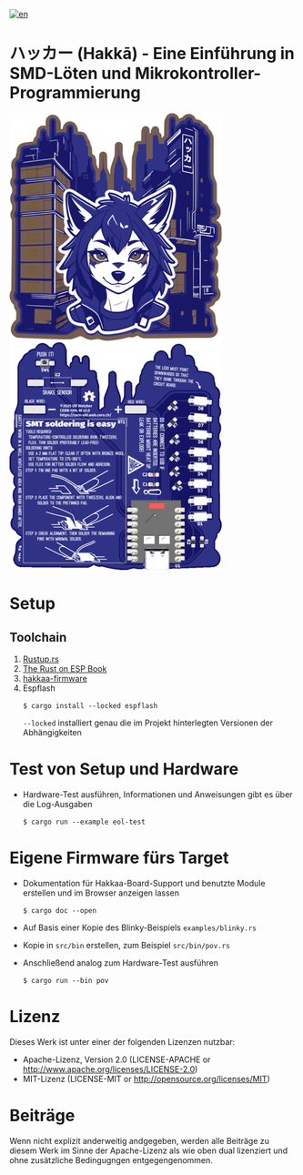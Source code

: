 [![en](https://img.shields.io/badge/lang-en-blue.svg)](README.md)

# ハッカー (Hakkā) - Eine Einführung in SMD-Löten und Mikrokontroller-Programmierung

![board front](doc/board-front.png)
![board back](doc/board-back.png)

# Setup

## Toolchain
1. [Rustup.rs](https://rustup.rs/)
2. [The Rust on ESP Book
](https://docs.espressif.com/projects/rust/book/installation/riscv.html)
3. [hakkaa-firmware](https://github.com/sirhcel/hakkaa-firmware)
4. Espflash
    ```
    $ cargo install --locked espflash
    ```
    `--locked` installiert genau die im Projekt hinterlegten Versionen der Abhängigkeiten

# Test von Setup und Hardware

* Hardware-Test ausführen, Informationen und Anweisungen gibt es über die Log-Ausgaben
    ```
    $ cargo run --example eol-test
    ```

# Eigene Firmware fürs Target

* Dokumentation für Hakkaa-Board-Support und benutzte Module erstellen und im Browser anzeigen lassen
    ```
    $ cargo doc --open
    ```

* Auf Basis einer Kopie des Blinky-Beispiels `examples/blinky.rs`
* Kopie in `src/bin` erstellen, zum Beispiel `src/bin/pov.rs`
* Anschließend analog zum Hardware-Test ausführen
   ```
   $ cargo run --bin pov
   ```

# Lizenz

Dieses Werk ist unter einer der folgenden Lizenzen nutzbar:

* Apache-Lizenz, Version 2.0 (LICENSE-APACHE or
  http://www.apache.org/licenses/LICENSE-2.0)
* MIT-Lizenz (LICENSE-MIT or http://opensource.org/licenses/MIT)

# Beiträge

Wenn nicht explizit anderweitig andgegeben, werden alle Beiträge zu diesem Werk
im Sinne der Apache-Lizenz als wie oben dual lizenziert und ohne zusätzliche
Bedingugngen entgegengenommen.
